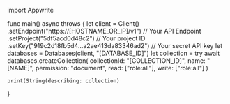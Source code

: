 import Appwrite

func main() async throws {
    let client = Client()
      .setEndpoint("https://[HOSTNAME_OR_IP]/v1") // Your API Endpoint
      .setProject("5df5acd0d48c2") // Your project ID
      .setKey("919c2d18fb5d4...a2ae413da83346ad2") // Your secret API key
    let databases = Databases(client, "[DATABASE_ID]")
    let collection = try await databases.createCollection(
        collectionId: "[COLLECTION_ID]",
        name: "[NAME]",
        permission: "document",
        read: ["role:all"],
        write: ["role:all"]
    )

    print(String(describing: collection)
}
